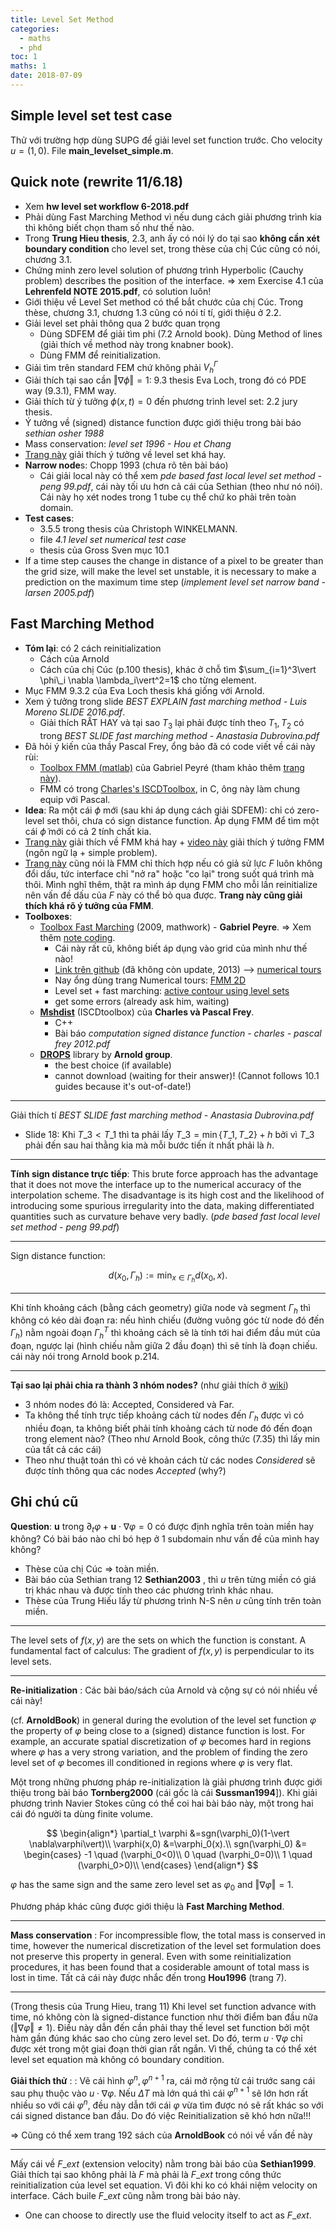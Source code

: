 ```yaml
---
title: Level Set Method
categories:
  - maths
  - phd
toc: 1
maths: 1
date: 2018-07-09
---
```


## Simple level set test case

Thử với trường hợp dùng SUPG để giải level set function trước. Cho velocity $u=(1,0)$. File **main\_levelset\_simple.m**.

## Quick note (rewrite 11/6.18)

- Xem **hw level set workflow 6-2018.pdf**
- Phải dùng Fast Marching Method vì nếu dung cách giải phương trình kia thì không biết chọn tham số như thế nào.
- Trong **Trung Hieu thesis**, 2.3, anh ấy có nói lý do tại sao **không cần xét boundary condition** cho level set, trong thèse của chị Cúc cũng có nói, chương 3.1.
- Chứng minh zero level solution of phương trình Hyperbolic (Cauchy problem) describes the position of the interface. $\Rightarrow$ xem Exercise 4.1 của **Lehrenfeld NOTE 2015.pdf**, có solution luôn!
- Giới thiệu về Level Set method có thể bắt chước của chị Cúc. Trong thèse, chương 3.1, chương 1.3 cũng có nói tí tí, giới thiệu ở 2.2.
- Giải level set phải thông qua 2 bước quan trọng
	- Dùng SDFEM để giải tìm phi (7.2 Arnold book). Dùng Method of lines (giải thích về method này trong knabner book).
	- Dùng FMM để reinitialization.
- Giải tìm trên standard FEM chứ không phải $V_h^{\Gamma}$
- Giải thích tại sao cần $\Vert \nabla\phi\Vert = 1$: 9.3 thesis Eva Loch, trong đó có PDE way (9.3.1), FMM way.
- Giải thích từ ý tưởng $\phi(x,t)=0$ đến phương trình level set: 2.2 jury thesis.
- Ý tưởng về (signed) distance function được giới thiệu trong bài báo *sethian osher 1988*
- Mass conservation: *level set 1996 - Hou et Chang*
- [Trang này](https://profs.etsmtl.ca/hlombaert/levelset/) giải thích ý tưởng về level set khá hay.
- **Narrow node**s: Chopp 1993 (chưa rõ tên bài báo)
	- Cái giải local này có thể xem *pde based fast local level set method - peng 99.pdf*, cái này tối ưu hơn cả cái của Sethian (theo như nó nói). Cái này họ xét nodes trong 1 tube cụ thể chứ ko phải trên toàn domain.
- **Test cases**:
	- 3.5.5 trong thesis của Christoph WINKELMANN.
	- file *4.1 level set numerical test case*
	- thesis của Gross Sven mục 10.1
- If a time step causes the change in distance of a pixel to be greater than the grid size, will make the level set unstable, it is necessary to make a prediction on the maximum time step (*implement level set narrow band - larsen 2005.pdf*)

## Fast Marching Method

- **Tóm lại**: có 2 cách reinitialization
	- Cách của Arnold
	- Cách của chị Cúc (p.100 thesis), khác ở chỗ tìm $\sum_{i=1}^3\vert \phi\_i \nabla \lambda_i\vert^2=1$ cho từng element.
- Mục FMM 9.3.2 của Eva Loch thesis khá giống với Arnold.
- Xem ý tưởng trong slide *BEST EXPLAIN fast marching method - Luis Moreno SLIDE 2016.pdf*.
	- Giải thích RẤT HAY và tại sao $T_3$ lại phải được tính theo $T_1,T_2$ có trong *BEST SLIDE fast marching method - Anastasia Dubrovina.pdf*
- Đã hỏi ý kiến của thầy Pascal Frey, ổng bảo đã có code viết về cái này rùi: 
	- [Toolbox FMM (matlab)](https://fr.mathworks.com/matlabcentral/fileexchange/6110-toolbox-fast-marching) của Gabriel Peyré (tham khảo thêm [trang này](http://www.numerical-tours.com/matlab/fastmarching_0_implementing/)).
	- FMM có trong [Charles's ISCDToolbox](https://github.com/ISCDtoolbox), in C, ông này làm chung equip với Pascal.
- **Idea**: Ra một cái $\phi$ mới (sau khi áp dụng cách giải SDFEM): chỉ có zero-level set thôi, chưa có sign distance function. Áp dụng FMM để tìm một cái $\tilde{\phi}$ mới có cả 2 tính chất kia.
- [Trang này](https://math.berkeley.edu/~sethian/2006/Explanations/fast_marching_explain.html) giải thích về FMM khá hay + [video này](https://www.youtube.com/watch?v=Ebi5juth-LE) giải thích ý tưởng FMM (ngôn ngữ lạ + simple problem).
- [Trang này](https://math.berkeley.edu/~sethian/2006/Explanations/fast_marching_explain.html) cũng nói là FMM chỉ thích hợp nếu có giả sử lực $F$ luôn không đổi dấu, tức interface chỉ "nở ra" hoặc "co lại" trong suốt quá trình mà thôi. Mình nghĩ thêm, thật ra mình áp dụng FMM cho mỗi lần reinitialize nên vấn đề dấu của $F$ này có thể bỏ qua được. **Trang này cũng giải thích khá rõ ý tưởng của FMM**.
- **Toolboxes**:
	- [Toolbox Fast Marching](https://fr.mathworks.com/matlabcentral/fileexchange/6110-toolbox-fast-marching) (2009, mathwork) - **Gabriel Peyre**. $\Rightarrow$ Xem thêm [note coding](/coding-note-1).
		- Cái này rất cũ, không biết áp dụng vào grid của mình như thế nào!
		- [Link trên github](https://github.com/gpeyre/matlab-toolboxes) (đã không còn update, 2013) --> [numerical tours](http://www.numerical-tours.com/matlab/)
		- Nay ổng dùng trang Numerical tours: [FMM 2D](http://www.numerical-tours.com/matlab/fastmarching_1_2d/)
		- Level set + fast marching: [active contour using level sets](http://nbviewer.jupyter.org/github/gpeyre/numerical-tours/blob/master/matlab/segmentation_3_snakes_levelset.ipynb)
		- get some errors (already ask him, waiting)
	- **[Mshdist](https://github.com/ISCDtoolbox/Mshdist)** (ISCDtoolbox) của **Charles và Pascal Frey**.
		- C++
		- Bài báo *computation signed distance function - charles - pascal frey 2012.pdf*
	- **[DROPS](https://www.igpm.rwth-aachen.de/forschung/drops/download)** library by **Arnold group**.
		- the best choice (if available)
		- cannot download (waiting for their answer)! (Cannot follows 10.1 guides because it's out-of-date!)

---

Giải thích tí *BEST SLIDE fast marching method - Anastasia Dubrovina.pdf*

- Slide 18: Khi $T\_3 < T\_1$ thì ta phải lấy $T\_3 = \min\{T\_1,T\_2\} + h$ bởi vì $T\_3$ phải đến sau hai thằng kia mà mỗi bước tiến ít nhất phải là $h$.

---

**Tính sign distance trực tiếp**: This brute force approach has the advantage that it does not move the interface up to
the numerical accuracy of the interpolation scheme. The disadvantage is its high cost and the likelihood of introducing some spurious irregularity into the data, making differentiated quantities such as curvature behave very badly. (*pde based fast local level set method - peng 99.pdf*)

---

Sign distance function:

$$
d(x_0,\Gamma_h) := \min_{x\in \Gamma_h} d(x_0,x).
$$

---

Khi tính khoảng cách (bằng cách geometry) giữa node và segment $\Gamma_h$ thì không có kéo dài đoạn ra: nếu hình chiếu (đường vuông góc từ node đó đến $\Gamma_h$) nằm ngoài đoạn $\Gamma_h^T$ thì khoảng cách sẽ là tính tới hai điểm đầu mút của đoạn, ngược lại (hình chiếu nằm giữa 2 đầu đoạn) thì sẽ tính là đoạn chiếu. cái này nói trong Arnold book p.214.

---

**Tại sao lại phải chia ra thành 3 nhóm nodes?** (như giải thích ở [wiki](https://en.wikipedia.org/wiki/Fast_marching_method#Algorithm))

- 3 nhóm nodes đó là: Accepted, Considered và Far.
- Ta không thể tính trực tiếp khoảng cách từ nodes đến $\Gamma_h$ được vì có nhiều đoạn, ta không biết phải tính khoảng cách từ node đó đến đoạn trong element nào? (Theo như Arnold Book, công thức (7.35) thì lấy min của tất cả các cái)
- Theo như thuật toán thì có vẻ khoản cách từ các nodes *Considered* sẽ được tính thông qua các nodes *Accepted* (why?)

## Ghi chú cũ

**Question**:  $\mathbf{u}$ trong $\partial_t \varphi + \mathbf{u}\cdot\nabla\varphi=0$ có được định nghĩa trên toàn miền hay không? Có bài báo nào chỉ bó hẹp ở 1 subdomain như vấn đề của mình hay không?

- Thèse của chị Cúc $\Rightarrow$ toàn miền.
- Bài báo của Sethian trang 12 **Sethian2003** , thì $u$ trên từng miền có giá trị khác nhau và được tính theo các phương trình khác nhau.
- Thèse của Trung Hiếu lấy từ phương trình N-S nên $u$ cũng tính trên toàn miền.

---

The level sets of $f(x,y)$ are the sets on which the function is constant. A fundamental fact of calculus: The gradient of $f(x,y)$ is perpendicular to its level sets.

---

**Re-initialization** : Các bài báo/sách của Arnold và cộng sự có nói nhiều về cái này!

(cf. **ArnoldBook**) in general during the evolution of the level set function $\varphi$ the property of $\varphi$ being close to a (signed) distance function is lost. For example, an accurate spatial discretization of $\varphi$ becomes hard in regions where $\varphi$ has a very strong variation, and the problem of finding the zero level set of $\varphi$ becomes ill conditioned in regions where $\varphi$ is very flat.

Một trong những phương pháp re-initialization là giải phương trình được giới thiệu trong bài báo **Tornberg2000** (cái gốc là cái **Sussman1994**]). Khi giải phương trình Navier Stokes cũng có thể coi hai bài báo này, một trong hai cái đó người ta dùng finite volume.

$$
\begin{align*}
        \partial_t \varphi &=sgn(\varphi_0)(1-\vert \nabla\varphi\vert)\\
        \varphi(x,0) &=\varphi_0(x).\\
        sgn(\varphi_0) &= \begin{cases}
            -1 \quad (\varphi_0<0)\\
            0 \quad (\varphi_0=0)\\
            1 \quad (\varphi_0>0)\\
        \end{cases}
\end{align*}
$$

$\varphi$ has the same sign and the same zero level set as $\varphi_0$ and $\Vert{\nabla\varphi}\Vert=1$.

Phương pháp khác cũng được giới thiệu là **Fast Marching Method**.

---

**Mass conservation** : For incompressible flow, the total mass is conserved in time, however the numerical discretization of the level set formulation does not preserve this property in general. Even with some reinitialization procedures, it has been found that a cosiderable amount of total mass is lost in time. Tất cả cái này được nhắc đến trong **Hou1996** (trang 7).

---

(Trong thesis của Trung Hieu, trang 11) Khi level set function advance with time, nó không còn là signed-distance function như thời điểm ban đầu nữa ($\Vert{\nabla\varphi}\Vert \ne 1$). Điều này dẫn đến cần phải thay thế level set function bởi một hàm gần đúng khác sao cho cùng zero level set. Do đó, term $u\cdot\nabla \varphi$ chỉ được xét trong một giai đoạn thời gian rất ngắn. Vì thế, chúng ta có thể xét level set equation mà không có boundary condition.

**Giải thích thử** : : Vẽ cái hình $\varphi^n, \varphi^{n+1}$ ra, cái mở rộng từ cái trước sang cái sau phụ thuộc vào $u\cdot\nabla\varphi$. Nếu $\Delta T$ mà lớn quá thì cái $\varphi^{n+1}$ sẽ lớn hơn rất nhiều so với cái $\varphi^n$, đều này dẫn tới cái $\varphi$ vừa tìm được nó sẽ rất khác so với cái signed distance ban đầu. Do đó việc Reinitialization sẽ khó hơn nữa!!!

$\Rightarrow$ Cũng có thể xem trang 192 sách của **ArnoldBook** có nói về vấn đề này

---

Mấy cái về $F\_{ext}$ (extension velocity) nằm trong bài báo của **Sethian1999**. Giải thích tại sao không phải là $F$ mà phải là $F\_{ext}$ trong công thức reinitialization của level set equation. Vì đôi khi ko có khái niệm velocity on interface. Cách buile $F\_{ext}$ cũng nằm trong bài báo này.

- One can choose to directly use the fluid velocity itself to act as $F\_{ext}$.